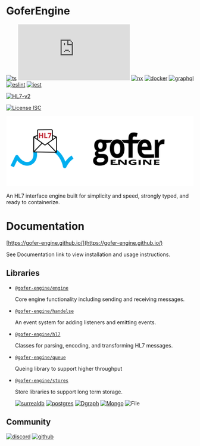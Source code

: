 # GoferEngine

[![ts](https://badgen.net/badge/-/TypeScript?icon=typescript&label)](https://www.typescriptlang.org/)
[![node](https://badgen.net/badge/node/Node.JS)](https://nodejs.org)
[![nx](https://badgen.net/badge/NX/nx.dev)](https://nx.dev/)
[![docker](https://badgen.net/badge/icon/docker?icon=docker&label)](https://www.docker.com/)
[![graphql](https://badgen.net/badge/icon/graphql?icon=graphql&label)](https://graphql.org)
[![eslint](https://badgen.net/badge/linting/eslint)](https://eslint.org/)
[![jest](https://badgen.net/badge/testing/jest)](https://jestjs.io/)

[![HL7-v2](https://badgen.net/badge/supports/HL7-v2)](https://www.hl7.org/implement/standards/product_brief.cfm?product_id=185)

[![License ISC](https://badgen.net/badge/license/ISC)](https://github.com/gofer-engine/gofer-engine/blob/master/LICENSE.md)







![gofer Engine Logo](https://github.com/gofer-engine/gofer-engine/blob/master/images/gofer-logo.png?raw=true)


An HL7 interface engine built for simplicity and speed, strongly typed, and ready to containerize.

# Documentation

[https://gofer-engine.github.io/](https://gofer-engine.github.io/)

See Documentation link to view installation and usage instructions.


## Libraries

- [`@gofer-engine/engine`](https://github.com/gofer-engine/gofer-engine/tree/master/libs/engine)
  
  Core engine functionality including sending and receiving messages.

- [`@gofer-engine/handelse`](https://github.com/gofer-engine/gofer-engine/tree/master/libs/handelse)

  An event system for adding listeners and emitting events.

- [`@gofer-engine/hl7`](https://github.com/gofer-engine/gofer-engine/tree/master/libs/hl7)

  Classes for parsing, encoding, and transforming HL7 messages.

- [`@gofer-engine/queue`](https://github.com/gofer-engine/gofer-engine/tree/master/libs/queue)

  Queing library to support higher throughput

- [`@gofer-engine/stores`](https://github.com/gofer-engine/gofer-engine/tree/master/libs/stores)

  Store libraries to support long term storage.
  
    [![surrealdb](https://badgen.net/badge/db/SurrealDB)](https://surrealdb.com/)
    [![postgres](https://badgen.net/badge/db/Postgres)](https://www.postgresql.org/)
    [![Dgraph](https://badgen.net/badge/db/Dgraph)](https://dgraph.io/)
    [![Mongo](https://badgen.net/badge/db/MongoDB)](https://www.mongodb.com/)
    ![File](https://badgen.net/badge/-/File-System?label)


## Community
[![discord](https://badgen.net/badge/-/Discord?icon=discord&label)](https://discord.gg/pDQvMNUwk7)
[![github](https://badgen.net/badge/-/GitHub?icon=github&label)](https://github.com/gofer-engine/gofer-engine)




